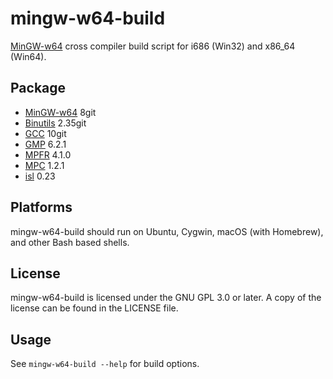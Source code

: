# mingw-w64-build
[MinGW-w64](https://mingw-w64.org) cross compiler build script for i686 (Win32) and x86_64 (Win64).

## Package
* [MinGW-w64](https://mingw-w64.org) 8git
* [Binutils](https://www.gnu.org/software/binutils/) 2.35git
* [GCC](https://gcc.gnu.org/) 10git
* [GMP](https://gmplib.org/) 6.2.1
* [MPFR](http://www.mpfr.org/) 4.1.0
* [MPC](http://www.multiprecision.org/mpc/) 1.2.1
* [isl](http://isl.gforge.inria.fr/) 0.23

## Platforms
mingw-w64-build should run on Ubuntu, Cygwin, macOS (with Homebrew), and other Bash based shells.

## License
mingw-w64-build is licensed under the GNU GPL 3.0 or later. A copy of the license can be found in the LICENSE file.

## Usage
See `mingw-w64-build --help` for build options.
